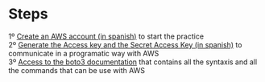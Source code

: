 # Steps

1º [Create an AWS account (in spanish)](https://www.youtube.com/watch?v=8AUWxW14lhk&t=4s) to start the practice <br/>
2º [Generate the Access key and the Secret Access Key (in spanish)](https://www.youtube.com/watch?v=_zMCdUndHy0&t=239s) to communicate in a programatic way with AWS <br/>
3º [Access to the boto3 documentation](https://boto3.amazonaws.com/v1/documentation/api/latest/index.html) that contains all the syntaxis and all the commands that can be use with AWS <br/>
